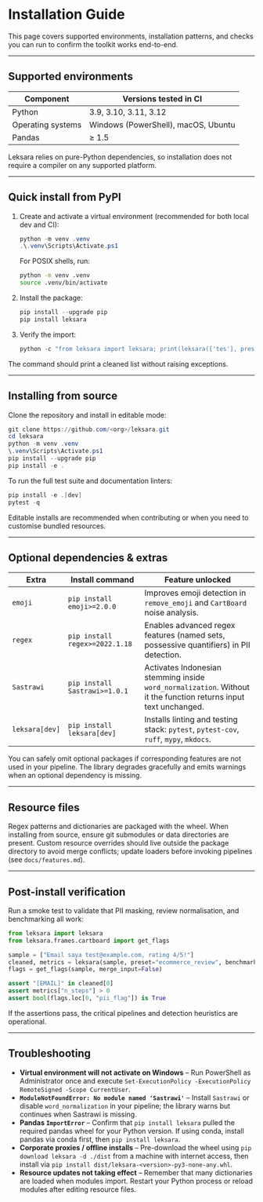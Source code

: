 # Installation Guide

This page covers supported environments, installation patterns, and checks you can run to confirm the toolkit works end-to-end.

---

## Supported environments

| Component | Versions tested in CI |
| --- | --- |
| Python | 3.9, 3.10, 3.11, 3.12 |
| Operating systems | Windows (PowerShell), macOS, Ubuntu |
| Pandas | ≥ 1.5 |

Leksara relies on pure-Python dependencies, so installation does not require a compiler on any supported platform.

---

## Quick install from PyPI

1. Create and activate a virtual environment (recommended for both local dev and CI):

    ```powershell
    python -m venv .venv
    .\.venv\Scripts\Activate.ps1
    ```

    For POSIX shells, run:

    ```bash
    python -m venv .venv
    source .venv/bin/activate
    ```

2. Install the package:

    ```powershell
    pip install --upgrade pip
    pip install leksara
    ```

3. Verify the import:

    ```powershell
    python -c "from leksara import leksara; print(leksara(['tes'], preset='ecommerce_review'))"
    ```

The command should print a cleaned list without raising exceptions.

---

## Installing from source

Clone the repository and install in editable mode:

```powershell
git clone https://github.com/<org>/leksara.git
cd leksara
python -m venv .venv
\.venv\Scripts\Activate.ps1
pip install --upgrade pip
pip install -e .
```

To run the full test suite and documentation linters:

```powershell
pip install -e .[dev]
pytest -q
```

Editable installs are recommended when contributing or when you need to customise bundled resources.

---

## Optional dependencies & extras

| Extra | Install command | Feature unlocked |
| --- | --- | --- |
| `emoji` | `pip install emoji>=2.0.0` | Improves emoji detection in `remove_emoji` and `CartBoard` noise analysis. |
| `regex` | `pip install regex>=2022.1.18` | Enables advanced regex features (named sets, possessive quantifiers) in PII detection. |
| `Sastrawi` | `pip install Sastrawi>=1.0.1` | Activates Indonesian stemming inside `word_normalization`. Without it the function returns input text unchanged. |
| `leksara[dev]` | `pip install leksara[dev]` | Installs linting and testing stack: `pytest`, `pytest-cov`, `ruff`, `mypy`, `mkdocs`. |

You can safely omit optional packages if corresponding features are not used in your pipeline. The library degrades gracefully and emits warnings when an optional dependency is missing.

---

## Resource files

Regex patterns and dictionaries are packaged with the wheel. When installing from source, ensure git submodules or data directories are present. Custom resource overrides should live outside the package directory to avoid merge conflicts; update loaders before invoking pipelines (see `docs/features.md`).

---

## Post-install verification

Run a smoke test to validate that PII masking, review normalisation, and benchmarking all work:

```python
from leksara import leksara
from leksara.frames.cartboard import get_flags

sample = ["Email saya test@example.com, rating 4/5!"]
cleaned, metrics = leksara(sample, preset="ecommerce_review", benchmark=True)
flags = get_flags(sample, merge_input=False)

assert "[EMAIL]" in cleaned[0]
assert metrics["n_steps"] > 0
assert bool(flags.loc[0, "pii_flag"]) is True
```

If the assertions pass, the critical pipelines and detection heuristics are operational.

---

## Troubleshooting

- **Virtual environment will not activate on Windows** – Run PowerShell as Administrator once and execute `Set-ExecutionPolicy -ExecutionPolicy RemoteSigned -Scope CurrentUser`.
- **`ModuleNotFoundError: No module named 'Sastrawi'`** – Install `Sastrawi` or disable `word_normalization` in your pipeline; the library warns but continues when Sastrawi is missing.
- **Pandas `ImportError`** – Confirm that `pip install leksara` pulled the required pandas wheel for your Python version. If using conda, install pandas via conda first, then `pip install leksara`.
- **Corporate proxies / offline installs** – Pre-download the wheel using `pip download leksara -d ./dist` from a machine with internet access, then install via `pip install dist/leksara-<version>-py3-none-any.whl`.
- **Resource updates not taking effect** – Remember that many dictionaries are loaded when modules import. Restart your Python process or reload modules after editing resource files.


